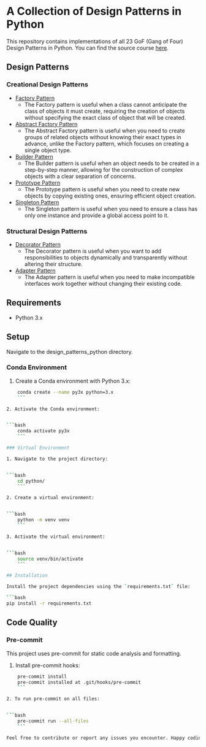 # A Collection of Design Patterns in Python

This repository contains implementations of all 23 GoF (Gang of Four) Design Patterns in Python. You can find the source course [here](https://www.udemy.com/course/design-patterns-in-python/learn/lecture/25231942#overview).

## Design Patterns

### Creational Design Patterns

* [Factory Pattern](https://sbcode.net/python/factory/)
    * The Factory pattern is useful when a class cannot anticipate the class of objects it must create, requiring the creation of objects without specifying the exact class of object that will be created.
* [Abstract Factory Pattern](https://sbcode.net/python/abstract_factory/)
    * The Abstract Factory pattern is useful when you need to create groups of related objects without knowing their exact types in advance, unlike the Factory pattern, which focuses on creating a single object type.
* [Builder Pattern](https://sbcode.net/python/builder/)
    * The Builder pattern is useful when an object needs to be created in a step-by-step manner, allowing for the construction of complex objects with a clear separation of concerns.
* [Prototype Pattern](https://sbcode.net/python/prototype/)
    * The Prototype pattern is useful when you need to create new objects by copying existing ones, ensuring efficient object creation.
* [Singleton Pattern](https://sbcode.net/python/singleton/)
    * The Singleton pattern is useful when you need to ensure a class has only one instance and provide a global access point to it.

### Structural Design Patterns

* [Decorator Pattern](https://sbcode.net/python/decorator/)
    * The Decorator pattern is useful when you want to add responsibilities to objects dynamically and transparently without altering their structure.
* [Adapter Pattern](https://sbcode.net/python/adapter/)
    * The Adapter pattern is useful when you need to make incompatible interfaces work together without changing their existing code.

## Requirements

* Python 3.x

## Setup

Navigate to the design_patterns_python directory.

### Conda Environment

1. Create a Conda environment with Python 3.x:


```bash
    conda create --name py3x python=3.x
    ```

2. Activate the Conda environment:


```bash
    conda activate py3x
    ```

### Virtual Environment

1. Navigate to the project directory:


```bash
    cd python/
    ```

2. Create a virtual environment:


```bash
    python -m venv venv
    ```

3. Activate the virtual environment:


```bash
    source venv/bin/activate
    ```

## Installation

Install the project dependencies using the `requirements.txt` file:

```bash
pip install -r requirements.txt
```

## Code Quality

### Pre-commit

This project uses pre-commit for static code analysis and formatting.

1. Install pre-commit hooks:


```bash
    pre-commit install
    pre-commit installed at .git/hooks/pre-commit
    ```

2. To run pre-commit on all files:


```bash
    pre-commit run --all-files
    ```

Feel free to contribute or report any issues you encounter. Happy coding!
